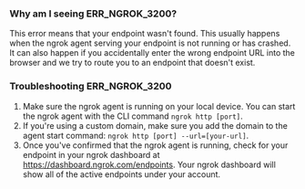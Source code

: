 ### Why am I seeing ERR_NGROK_3200?

This error means that your endpoint wasn't found. This usually happens when the ngrok agent serving your endpoint is not running or has crashed. It can also happen if you accidentally enter the wrong endpoint URL into the browser and we try to route you to an endpoint that doesn't exist.

### Troubleshooting ERR_NGROK_3200

1. Make sure the ngrok agent is running on your local device. You can start the ngrok agent with the CLI command `ngrok http [port]`.
2. If you're using a custom domain, make sure you add the domain to the agent start command: `ngrok http [port] --url=[your-url]`.
3. Once you've confirmed that the ngrok agent is running, check for your endpoint in your ngrok dashboard at https://dashboard.ngrok.com/endpoints. Your ngrok dashboard will show all of the active endpoints under your account.
